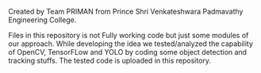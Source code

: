 Created by Team PRIMAN from Prince Shri Venkateshwara Padmavathy Engineering College.

Files in this repository is not Fully working code but just some modules of our approach.
While developing the idea we tested/analyzed the capability of OpenCV, TensorFLow and YOLO by coding some object detection and tracking stuffs. The tested code is uploaded in this repository.
